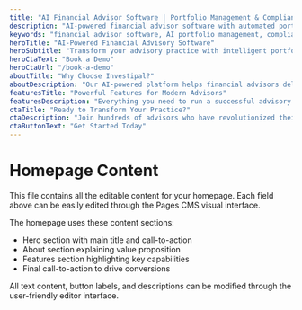 ```yaml
---
title: "AI Financial Advisor Software | Portfolio Management & Compliance | Investipal"
description: "AI-powered financial advisor software with automated portfolio construction, compliance management, and client onboarding. Streamline your advisory practice with Investipal."
keywords: "financial advisor software, AI portfolio management, compliance automation, wealth management software, advisor technology platform, financial planning tools"
heroTitle: "AI-Powered Financial Advisory Software"
heroSubtitle: "Transform your advisory practice with intelligent portfolio construction, automated compliance, and seamless client onboarding."
heroCtaText: "Book a Demo"
heroCtaUrl: "/book-a-demo"
aboutTitle: "Why Choose Investipal?"
aboutDescription: "Our AI-powered platform helps financial advisors deliver better outcomes for their clients while reducing operational overhead."
featuresTitle: "Powerful Features for Modern Advisors"
featuresDescription: "Everything you need to run a successful advisory practice in one integrated platform."
ctaTitle: "Ready to Transform Your Practice?"
ctaDescription: "Join hundreds of advisors who have revolutionized their client experience with Investipal."
ctaButtonText: "Get Started Today"
---
```


# Homepage Content

This file contains all the editable content for your homepage. Each field above can be easily edited through the Pages CMS visual interface.

The homepage uses these content sections:
- Hero section with main title and call-to-action
- About section explaining value proposition  
- Features section highlighting key capabilities
- Final call-to-action to drive conversions

All text content, button labels, and descriptions can be modified through the user-friendly editor interface.
